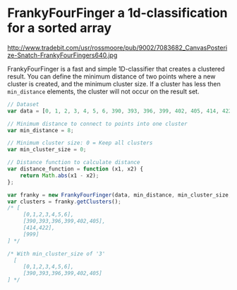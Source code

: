 FrankyFourFinger a 1d-classification for a sorted array
===========================================

http://www.tradebit.com/usr/rossmoore/pub/9002/7083682_CanvasPosterize-Snatch-FrankyFourFingers640.jpg

FrankyFourFinger is a fast and simple 1D-classifier that creates a clustered result.
You can define the minimum distance of two points where a new cluster is created, and the minimum cluster size. If a cluster has less then ```min_distance``` elements, the cluster will not occur on the result set.


```javascript
// Dataset
var data = [0, 1, 2, 3, 4, 5, 6, 390, 393, 396, 399, 402, 405, 414, 422, 999];

// Minimum distance to connect to points into one cluster
var min_distance = 8;

// Minimum cluster size: 0 = Keep all clusters
var min_cluster_size = 0;

// Distance function to calculate distance
var distance_function = function (x1, x2) {
    return Math.abs(x1 - x2);
};

var franky = new FrankyFourFinger(data, min_distance, min_cluster_size, distance_function);
var clusters = franky.getClusters();
/* [
     [0,1,2,3,4,5,6],
     [390,393,396,399,402,405],
     [414,422],
     [999]
] */

/* With min_cluster_size of '3'
  [
     [0,1,2,3,4,5,6],
     [390,393,396,399,402,405]
] */

```

